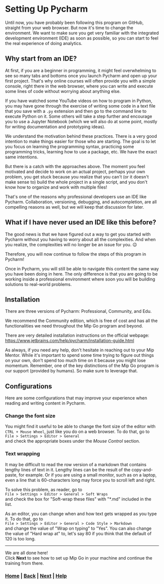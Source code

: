 # Setting Up Pycharm

Until now, you have probably been following this program on GitHub, straight 
from your web browser. But now it's time to change the environment. We want 
to make sure you get very familiar with the integrated development 
environment (IDE) as soon as possible, so you can start to feel the real 
experience of doing analytics.

## Why start from an IDE?
At first, if you are a beginner in programming, it might feel overwhelming 
to see so many tabs and bottoms once you launch Pycharm and open up your 
first project. That's why online courses will often provide you with a 
simple console, right there in the web browser, where you can write and 
execute some lines of code without worrying about anything else. 

If you have watched some YouTube videos on how to program in Python, you 
may have gone through the exercise of writing some code in a text file that 
you save with a `.py` extension and then go to the command line to execute 
Python on it. Some others will take a step further and encourage you to use 
a Jupyter Notebook (which we will also do at some point, mostly for writing 
documentation and prototyping ideas).

We understand the motivation behind these practices. There is a very good 
intention to make things easier for those who are starting. The goal is to 
let you focus on learning the programming syntax, practicing some programming 
tricks, learning how to use a package, etc. We have the exact same intentions.

But there is a catch with the approaches above. The moment you feel 
motivated and decide to work on an actual project, perhaps your own problem, 
you get stuck because you realize that you can't (or it doesn't make sense 
to) build the whole project in a single script, and you don't know how to 
organize and work with multiple files!

That's one of the reasons why professional developers use an IDE like Pycharm.
Collaboration, versioning, debugging, and autocompletion, are all 
compelling reasons as well, but we will keep that discussion for later.

## What if I have never used an IDE like this before?
The good news is that we have figured out a way to get you started with Pycharm
without you having to worry about all the complexities. And when you realize,
the complexities will no longer be an issue for you. 😉

Therefore, you will now continue to follow the steps of this program in Pycharm!

Once in Pycharm, you will still be able to navigate this content the same 
way you have been doing in here. The only difference is that you are going 
to be working inside a professional environment where soon you will be 
building solutions to real-world problems.

## Installation
There are three versions of Pycharm: Professional, Community, and Edu.

We recommend the Community edition, which is free of cost and has all the 
functionalities we need throughout the Mip Go program and beyond.

There are very detailed installation instructions on the official webpage:  
https://www.jetbrains.com/help/pycharm/installation-guide.html

As always, if you need any help, don't hesitate in reaching out to your Mip 
Mentor. While it's important to spend some time trying to figure out things 
on your own, don't spend too much time on it because you might lose momentum.
Remember, one of the key distinctions of the Mip Go program is our support 
(provided by humans). So make sure to leverage that.

## Configurations
Here are some configurations that may improve your experience when reading and
writing content in Pycharm.
### Change the font size
You might find it useful to be able to change the font size of the editor with 
`CTRL + Mouse Wheel`, just like you do on a web browser. To do that, go to  
`File > Settings > Editor > General`  
and check the appropriate boxes under the 
*Mouse Control* section.
### Text wrapping
It may be difficult to read the row version of a markdown that contains 
lengthy lines of text in it. Lengthy lines can be the result of the
copy-and-paste, for example. Or if you are using a small monitor, such as on 
a laptop, even a line that is 60-characters long may force you to scroll 
left and right.

To solve this problem, as reader, go to  
`File > Settings > Editor > General > Soft Wraps`  
and check the box for "Soft-wrap these files" with "*.md" included in the list.

As an editor, you can change when and how text gets wrapped as you type it. 
To do that, go to  
`File > Settings > Editor > General > Code Style > Markdown`  
and change the value of "Wrap on typing" to "Yes". You can also change the 
value of "Hard wrap at" to, let's say 80 if you think that the default of 
120 is too long.


------------------------------------------------------------------------------
We are all done here!  
Click **Next** to see how to set up Mip Go in your machine and continue the training from there.

### [Home][home] | [Back][back] | [Next][next] | [Help][help]

[home]: ../../README.md
[back]: ../5_installing_python/README.md
[next]: ../7_setting_up_mip_go/README.md
[help]: ../../0_help/README.md